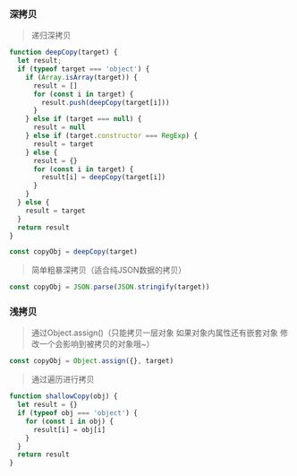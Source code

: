 ### 深拷贝
> 递归深拷贝
```javascript
function deepCopy(target) {
  let result;
  if (typeof target === 'object') {
    if (Array.isArray(target)) {
      result = []
      for (const i in target) {
        result.push(deepCopy(target[i]))
      }
    } else if (target === null) {
      result = null
    } else if (target.constructor === RegExp) {
      result = target
    } else {
      result = {}
      for (const i in target) {
        result[i] = deepCopy(target[i])
      }
    }
  } else {
    result = target
  }
  return result
}

const copyObj = deepCopy(target)


```
> 简单粗暴深拷贝（适合纯JSON数据的拷贝）
```javascript
const copyObj = JSON.parse(JSON.stringify(target))

```

### 浅拷贝
> 通过Object.assign()（只能拷贝一层对象 如果对象内属性还有嵌套对象 修改一个会影响到被拷贝的对象哦~）
```javascript
const copyObj = Object.assign({}, target)

```
> 通过遍历进行拷贝
```javascript
function shallowCopy(obj) {
  let result = {}
  if (typeof obj === 'object') {
    for (const i in obj) {
      result[i] = obj[i]
    }
  }
  return result
}

```
